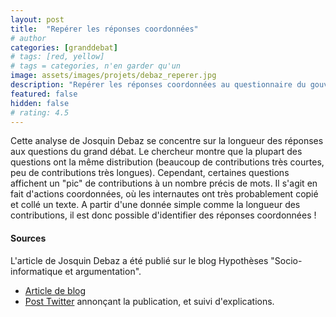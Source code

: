 ```yaml
---
layout: post
title:  "Repérer les réponses coordonnées"
# author
categories: [granddebat]
# tags: [red, yellow]
# tags = categories, n'en garder qu'un
image: assets/images/projets/debaz_reperer.jpg
description: "Repérer les réponses coordonnées au questionnaire du gouvernement dans le cadre du Grand « débat »"
featured: false
hidden: false
# rating: 4.5
---
```


Cette analyse de Josquin Debaz se concentre sur la longueur des réponses aux questions du grand débat. Le chercheur montre que la plupart des questions ont la même distribution (beaucoup de contributions très courtes, peu de contributions très longues). Cependant, certaines questions affichent un "pic" de contributions à un nombre précis de mots. Il s'agit en fait d'actions coordonnées, où les internautes ont très probablement copié et collé un texte. A partir d'une donnée simple comme la longueur des contributions, il est donc possible d'identifier des réponses coordonnées ! 

#### Sources

L'article de Josquin Debaz a été publié sur le blog Hypothèses "Socio-informatique et argumentation".

* [Article de blog](https://socioargu.hypotheses.org/5925)
* [Post Twitter](https://twitter.com/josquindebaz/status/1095350025322934273) annonçant la publication, et suivi d'explications.
